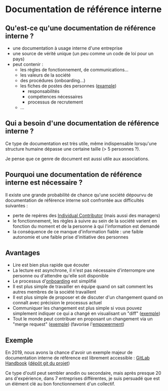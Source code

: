 # Documentation de référence interne

## Qu'est-ce qu'une documentation de référence interne ?

- une documentation à usage interne d'une entreprise
- une source de vérité unique (un peu comme un code de loi pour un pays)
- peut contenir :
	- les règles de fonctionnement, de communications…
	- les valeurs de la société
	- des procédures (onboarding...)
	- les fiches de postes des personnes ([example](https://gitlab.com/gitlab-com/www-gitlab-com/blob/master/source/job-families/engineering/frontend-lead/index.html.md))
		- responsabilités
		- compétences nécessaires
		- processus de recrutement
	- ...

## Qui a besoin d'une documentation de référence interne ?

Ce type de documentation est très utile, même indispensable lorsqu'une structure humaine dépasse une certaine taille (> 5 personnes ?).

Je pense que ce genre de document est aussi utile aux associations.

## Pourquoi une documentation de référence interne est nécessaire ?

Il existe une grande probabilité de chance qu'une société dépourvu de documentation de référence interne soit confrontée aux difficultés suivantes :

- perte de repères des [Individual Contributor](https://www.urbandictionary.com/define.php?term=Individual%20Contributor) (mais aussi des managers)
- le fonctionnement, les règles à suivre au sein de la société varient en fonction du moment et de la personne à qui l'information est demandé
- la conséquence de ce manque d'information fiable : une faible autonomie et une faible prise d'initiative des personnes

## Avantages

- Lire est bien plus rapide que écouter
- La lecture est asynchrone, il n'est pas nécessaire d'interrompre une personne ou d'attendre qu'elle soit disponible
- Le processus d'[onboarding](https://en.wikipedia.org/wiki/Onboarding) est simplifié
- Il est plus simple de travailler en équipe quand on sait comment les autres membres de la société travaillent
- Il est plus simple de proposer et de discuter d'un changement quand on connaît avec précision le processus actuel
- Communiquer les changement est plus simple si vous pouvez simplement indiquer ce qui a changé en visualisant un "diff" ([exemple](https://gitlab.com/gitlab-com/www-gitlab-com/commit/2c6f4922f202e8bdef87d96911e6a879eef433ba))
- Tout le monde peut contribuer en proposant un changement via un "merge request" ([exemple](https://gitlab.com/gitlab-com/www-gitlab-com/merge_requests/18889/)) (favorise l'[empowerment](https://fr.wikipedia.org/wiki/Empowerment))
 
## Exemple

En 2019, nous avons la chance d'avoir un exemple majeur de documentation interne de référence est librement accessible : [GitLab Handbook](https://about.gitlab.com/handbook/) ([dépôt git du projet](https://gitlab.com/gitlab-com/www-gitlab-com/tree/master/source/handbook))

Ce type d'outil peut sembler anodin ou secondaire, mais après presque 20 ans d'expérience, dans 7 entreprises différentes, je suis persuadé que est un élément clé au bon fonctionnement d'un collectif. 
